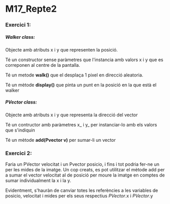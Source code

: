 # M17_Repte2

### Exercici 1:

##### Walker class:

Objecte amb atributs x i y que representen la posició.

Té un constructor sense paràmetres que l'instancia amb valors x i y que es correponen al centre de la pantalla.

Té un metode **walk()** que el desplaça 1 pixel en direcció aleatoria.

Té un mètode **display()** que pinta un punt en la posició en la que està el walker

##### PVector class:

Objecte amb atributs x i y que representa la direcció del vector

Té un contructor amb paràmetres x_ i y_ per instanciar-lo amb els valors que s'indiquin

Té un mètode **add(Pvector v)** per sumar-li un vector

### Exercici 2:

Faria un PVector velocitat i un Pvector posicio, i fins i tot podria fer-ne un per les mides de la imatge. Un cop creats, es pot utilitzar el mètode add per a sumar el vector velocitat al de posició per moure la imatge en comptes de sumar individualment la x i la y. 

Evidentment, s'hauràn de canviar totes les referències a les variables de posicio, velocitat i mides per els seus respectius *PVector*.x i *PVector*.y
